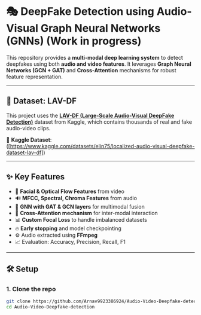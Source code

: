 # 🎭 DeepFake Detection using Audio-Visual Graph Neural Networks (GNNs) (Work in progress)

This repository provides a **multi-modal deep learning system** to detect deepfakes using both **audio and video features**. It leverages **Graph Neural Networks (GCN + GAT)** and **Cross-Attention** mechanisms for robust feature representation.

---

## 📌 Dataset: LAV-DF

This project uses the [**LAV-DF (Large-Scale Audio-Visual DeepFake Detection)**]([https://www.kaggle.com/datasets/xhlulu/lavdf-large-scale-audiovisual-deepfake-dataset](https://www.kaggle.com/datasets/elin75/localized-audio-visual-deepfake-dataset-lav-df)) dataset from Kaggle, which contains thousands of real and fake audio-video clips.

🔗 **Kaggle Dataset**:  
([https://www.kaggle.com/datasets/elin75/localized-audio-visual-deepfake-dataset-lav-df])

---

## ✨ Key Features

- 🎥 **Facial & Optical Flow Features** from video
- 🔊 **MFCC, Spectral, Chroma Features** from audio
- 🧠 **GNN with GAT & GCN layers** for multimodal fusion
- 🔄 **Cross-Attention mechanism** for inter-modal interaction
- 📊 **Custom Focal Loss** to handle imbalanced datasets
- 🔥 **Early stopping** and model checkpointing
- ⚙️ Audio extracted using **FFmpeg**
- 📈 Evaluation: Accuracy, Precision, Recall, F1

---

## 🛠️ Setup

### 1. Clone the repo
```bash
git clone https://github.com/Arnav9923386924/Audio-Video-Deepfake-detection.git
cd Audio-Video-Deepfake-detection
